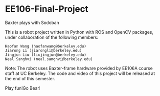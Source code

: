 # EE106-Final-Project
Baxter plays with Sodoban

This is a robot project written in Python with ROS and OpenCV packages, under collaboration of the following members:
```
Haofan Wang (haofanwang@berkeley.edu)
Jiarong Li (jiarongli@berkeley.edu)
Jingjun Liu (liujingjun@berkeley.edu)
Neal Sanghvi (neal.sanghvi@berkeley.edu)

```

Note: The robot uses Baxter-frame hardware provided by EE106A course staff at UC Berkeley. The code and video of this project will be released at the end of this semester.

Play fun!Go Bear!


